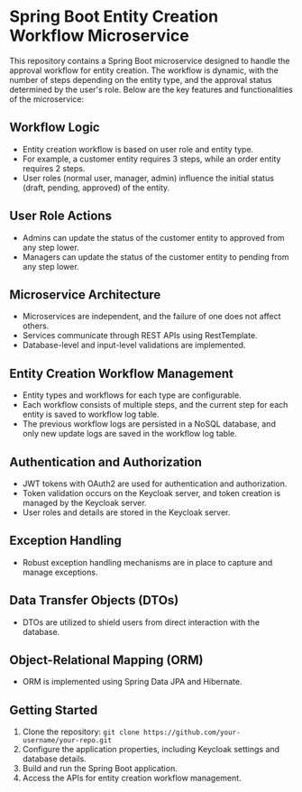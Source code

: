 # Spring Boot Entity Creation Workflow Microservice

This repository contains a Spring Boot microservice designed to handle the approval workflow for entity creation. The workflow is dynamic, with the number of steps depending on the entity type, and the approval status determined by the user's role. Below are the key features and functionalities of the microservice:

## Workflow Logic
- Entity creation workflow is based on user role and entity type.
- For example, a customer entity requires 3 steps, while an order entity requires 2 steps.
- User roles (normal user, manager, admin) influence the initial status (draft, pending, approved) of the entity.

## User Role Actions
- Admins can update the status of the customer entity to approved from any step lower.
- Managers can update the status of the customer entity to pending from any step lower.

## Microservice Architecture
- Microservices are independent, and the failure of one does not affect others.
- Services communicate through REST APIs using RestTemplate.
- Database-level and input-level validations are implemented.

## Entity Creation Workflow Management
- Entity types and workflows for each type are configurable.
- Each workflow consists of multiple steps, and the current step for each entity is saved to workflow log table.
- The previous workflow logs are persisted in a NoSQL database, and only new update logs are saved in the workflow log table.

## Authentication and Authorization
- JWT tokens with OAuth2 are used for authentication and authorization.
- Token validation occurs on the Keycloak server, and token creation is managed by the Keycloak server.
- User roles and details are stored in the Keycloak server.

## Exception Handling
- Robust exception handling mechanisms are in place to capture and manage exceptions.

## Data Transfer Objects (DTOs)
- DTOs are utilized to shield users from direct interaction with the database.

## Object-Relational Mapping (ORM)
- ORM is implemented using Spring Data JPA and Hibernate.

## Getting Started
1. Clone the repository: `git clone https://github.com/your-username/your-repo.git`
2. Configure the application properties, including Keycloak settings and database details.
3. Build and run the Spring Boot application.
4. Access the APIs for entity creation workflow management.
